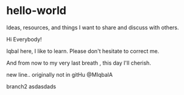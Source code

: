 # hello-world
Ideas, resources, and things I want to share and discuss with others.

Hi Everybody!

Iqbal here, I like to learn. Please don't hesitate to correct me.


And from now to my very last breath , this day I'll cherish.

new line.. originally not in gitHu
@MIqbalA

branch2 
asdasdads 